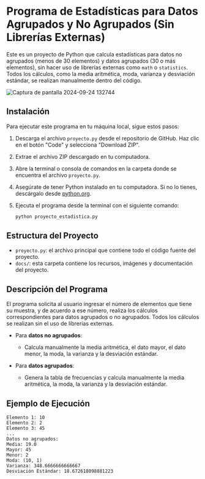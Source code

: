 # **Programa de Estadísticas para Datos Agrupados y No Agrupados (Sin Librerías Externas)**

Este es un proyecto de Python que calcula estadísticas para datos no agrupados (menos de 30 elementos) y datos agrupados (30 o más elementos), sin hacer uso de librerías externas como `math` o `statistics`. Todos los cálculos, como la media aritmética, moda, varianza y desviación estándar, se realizan manualmente dentro del código.

![Captura de pantalla 2024-09-24 132744](https://github.com/user-attachments/assets/2712ec9f-4230-4af1-86cc-1cef292a4098)

## **Instalación**

Para ejecutar este programa en tu máquina local, sigue estos pasos:

1. Descarga el archivo `proyecto.py` desde el repositorio de GitHub. Haz clic en el botón "Code" y selecciona "Download ZIP". 

2. Extrae el archivo ZIP descargado en tu computadora.

3. Abre la terminal o consola de comandos en la carpeta donde se encuentra el archivo `proyecto.py`.

4. Asegúrate de tener Python instalado en tu computadora. Si no lo tienes, descárgalo desde [python.org](https://www.python.org/downloads/).

5. Ejecuta el programa desde la terminal con el siguiente comando:

    ```bash
    python proyecto_estadistica.py
    ```


## **Estructura del Proyecto**

- `proyecto.py`: el archivo principal que contiene todo el código fuente del proyecto.
- `docs/`: esta carpeta contiene los recursos, imágenes y documentación del proyecto.

## **Descripción del Programa**

El programa solicita al usuario ingresar el número de elementos que tiene su muestra, y de acuerdo a ese número, realiza los cálculos correspondientes para datos agrupados o no agrupados. Todos los cálculos se realizan sin el uso de librerías externas.

- Para **datos no agrupados**:
  - Calcula manualmente la media aritmética, el dato mayor, el dato menor, la moda, la varianza y la desviación estándar.
  
- Para **datos agrupados**:
  - Genera la tabla de frecuencias y calcula manualmente la media aritmética, la moda, la varianza y la desviación estándar.

## **Ejemplo de Ejecución**

```plaintext
Elemento 1: 10
Elemento 2: 2
Elemento 3: 45
...
Datos no agrupados:
Media: 19.0
Mayor: 45
Menor: 2
Moda: (10, 1)
Varianza: 348.6666666666667
Desviación Estándar: 18.672618098881223
